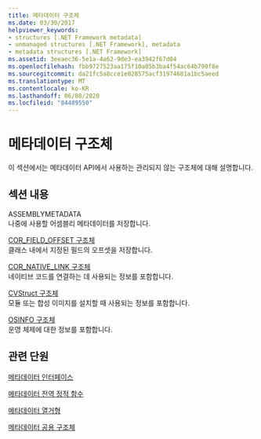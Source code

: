 ```yaml
---
title: 메타데이터 구조체
ms.date: 03/30/2017
helpviewer_keywords:
- structures [.NET Framework metadata]
- unmanaged structures [.NET Framework], metadata
- metadata structures [.NET Framework]
ms.assetid: 3eeaec36-5e1a-4a62-9de3-ea3942f67d04
ms.openlocfilehash: fbb9727523aa175f10a05b3ba4f54ac64b790f8e
ms.sourcegitcommit: da21fc5a8cce1e028575acf31974681a1bc5aeed
ms.translationtype: MT
ms.contentlocale: ko-KR
ms.lasthandoff: 06/08/2020
ms.locfileid: "84489550"
---
```

# <a name="metadata-structures"></a>메타데이터 구조체
이 섹션에서는 메타데이터 API에서 사용하는 관리되지 않는 구조체에 대해 설명합니다.  
  
## <a name="in-this-section"></a>섹션 내용  
 ASSEMBLYMETADATA  
 나중에 사용할 어셈블리 메타데이터를 저장합니다.  
  
 [COR_FIELD_OFFSET 구조체](cor-field-offset-structure.md)  
 클래스 내에서 지정된 필드의 오프셋을 저장합니다.  
  
 [COR_NATIVE_LINK 구조체](cor-native-link-structure.md)  
 네이티브 코드를 연결하는 데 사용되는 정보를 포함합니다.  
  
 [CVStruct 구조체](cvstruct-structure.md)  
 모듈 또는 합성 이미지를 설치할 때 사용되는 정보를 포함합니다.  
  
 [OSINFO 구조체](osinfo-structure.md)  
 운영 체제에 대한 정보를 포함합니다.  
  
## <a name="related-sections"></a>관련 단원  
 [메타데이터 인터페이스](metadata-interfaces.md)  
  
 [메타데이터 전역 정적 함수](metadata-global-static-functions.md)  
  
 [메타데이터 열거형](metadata-enumerations.md)  
  
 [메타데이터 공용 구조체](metadata-unions.md)
